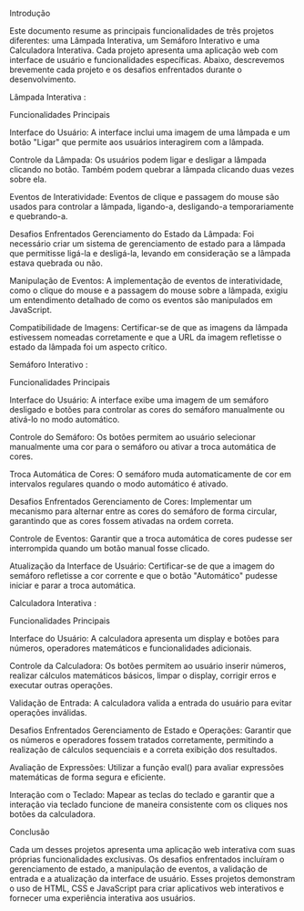 Introdução

Este documento resume as principais funcionalidades de três projetos diferentes: uma Lâmpada Interativa, um Semáforo Interativo e uma Calculadora Interativa. Cada projeto apresenta uma aplicação web com interface de usuário e funcionalidades específicas. Abaixo, descrevemos brevemente cada projeto e os desafios enfrentados durante o desenvolvimento.

Lâmpada Interativa :

Funcionalidades Principais

Interface do Usuário: A interface inclui uma imagem de uma lâmpada e um botão "Ligar" que permite aos usuários interagirem com a lâmpada.

Controle da Lâmpada: Os usuários podem ligar e desligar a lâmpada clicando no botão. Também podem quebrar a lâmpada clicando duas vezes sobre ela.

Eventos de Interatividade: Eventos de clique e passagem do mouse são usados para controlar a lâmpada, ligando-a, desligando-a temporariamente e quebrando-a.

Desafios Enfrentados
Gerenciamento do Estado da Lâmpada: Foi necessário criar um sistema de gerenciamento de estado para a lâmpada que permitisse ligá-la e desligá-la, levando em consideração se a lâmpada estava quebrada ou não.

Manipulação de Eventos: A implementação de eventos de interatividade, como o clique do mouse e a passagem do mouse sobre a lâmpada, exigiu um entendimento detalhado de como os eventos são manipulados em JavaScript.

Compatibilidade de Imagens: Certificar-se de que as imagens da lâmpada estivessem nomeadas corretamente e que a URL da imagem refletisse o estado da lâmpada foi um aspecto crítico.

Semáforo Interativo :

Funcionalidades Principais

Interface do Usuário: A interface exibe uma imagem de um semáforo desligado e botões para controlar as cores do semáforo manualmente ou ativá-lo no modo automático.

Controle do Semáforo: Os botões permitem ao usuário selecionar manualmente uma cor para o semáforo ou ativar a troca automática de cores.

Troca Automática de Cores: O semáforo muda automaticamente de cor em intervalos regulares quando o modo automático é ativado.

Desafios Enfrentados
Gerenciamento de Cores: Implementar um mecanismo para alternar entre as cores do semáforo de forma circular, garantindo que as cores fossem ativadas na ordem correta.

Controle de Eventos: Garantir que a troca automática de cores pudesse ser interrompida quando um botão manual fosse clicado.

Atualização da Interface de Usuário: Certificar-se de que a imagem do semáforo refletisse a cor corrente e que o botão "Automático" pudesse iniciar e parar a troca automática.

Calculadora Interativa :

Funcionalidades Principais

Interface do Usuário: A calculadora apresenta um display e botões para números, operadores matemáticos e funcionalidades adicionais.

Controle da Calculadora: Os botões permitem ao usuário inserir números, realizar cálculos matemáticos básicos, limpar o display, corrigir erros e executar outras operações.

Validação de Entrada: A calculadora valida a entrada do usuário para evitar operações inválidas.

Desafios Enfrentados
Gerenciamento de Estado e Operações: Garantir que os números e operadores fossem tratados corretamente, permitindo a realização de cálculos sequenciais e a correta exibição dos resultados.

Avaliação de Expressões: Utilizar a função eval() para avaliar expressões matemáticas de forma segura e eficiente.

Interação com o Teclado: Mapear as teclas do teclado e garantir que a interação via teclado funcione de maneira consistente com os cliques nos botões da calculadora.

Conclusão

Cada um desses projetos apresenta uma aplicação web interativa com suas próprias funcionalidades exclusivas. Os desafios enfrentados incluíram o gerenciamento de estado, a manipulação de eventos, a validação de entrada e a atualização da interface de usuário. Esses projetos demonstram o uso de HTML, CSS e JavaScript para criar aplicativos web interativos e fornecer uma experiência interativa aos usuários.
